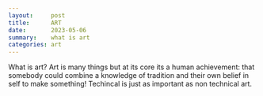 ```yaml
---
layout:     post
title:      ART
date:       2023-05-06
summary:    what is art
categories: art
---
```

What is art?
Art is many things but at its core its a human achievement: that somebody could combine a knowledge of tradition and their own belief in self to make something!
Techincal is just as important as non technical art.
